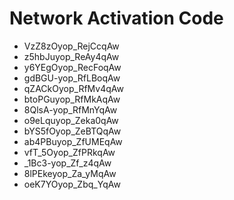 # Network Activation Code
* VzZ8zOyop_RejCcqAw
* z5hbJuyop_ReAy4qAw
* y6YEgOyop_RecFoqAw
* gdBGU-yop_RfLBoqAw
* qZACkOyop_RfMv4qAw
* btoPGuyop_RfMkAqAw
* 8QlsA-yop_RfMnYqAw
* o9eLquyop_Zeka0qAw
* bYS5fOyop_ZeBTQqAw
* ab4PBuyop_ZfUMEqAw
* vfT_5Oyop_ZfPRkqAw
* _1Bc3-yop_Zf_z4qAw
* 8lPEkeyop_Za_yMqAw
* oeK7YOyop_Zbq_YqAw